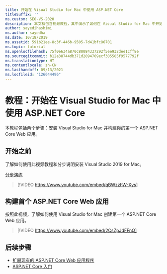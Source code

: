 ```yaml
---
title: 开始在 Visual Studio for Mac 中使用 ASP.NET Core
titleSuffix: ''
ms.custom: SEO-VS-2020
description: 本文档包含视频教程，其中演示了如何在 Visual Studio for Mac 中开始使用 ASP.NET Core。
author: sayedihashimi
ms.author: sayedha
ms.date: 10/18/2019
ms.assetid: 591b21ee-8c3f-446b-9505-7d41bfc86701
ms.topic: tutorial
ms.openlocfilehash: 75f0e634a870c80084337292f5ee932dee1cff8e
ms.sourcegitcommit: b12a38744db371d2894769ecf305585f9577792f
ms.translationtype: HT
ms.contentlocale: zh-CN
ms.lasthandoff: 09/13/2021
ms.locfileid: "126644496"
---
```

# <a name="tutorial-getting-started-with-aspnet-core-in-visual-studio-for-mac"></a>教程：开始在 Visual Studio for Mac 中使用 ASP.NET Core

本教程包括两个步骤：安装 Visual Studio for Mac 并构建你的第一个 ASP.NET Core Web 应用。

## <a name="before-you-begin"></a>开始之前

了解如何使用此视频教程和分步说明安装 Visual Studio 2019 for Mac。

[分步演练](installation.md)

> [!VIDEO https://www.youtube.com/embed/qBWzzhW-Xys]

## <a name="building-your-first-aspnet-core-web-application"></a>构建首个 ASP.NET Core Web 应用

按照此视频，了解如何使用 Visual Studio for Mac 创建第一个 ASP.NET Core Web 应用。

> [!VIDEO https://www.youtube.com/embed/2CsZpJdFFnQ]

## <a name="next-steps"></a>后续步骤

 - [扩展现有的 ASP.NET Core Web 应用程序](tutorial-aspnet-core-vsmac-extending.md)
 - [ASP.NET Core 入门](asp-net-core.md)
